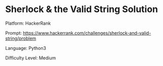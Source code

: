 # Sherlock & the Valid String Solution

Platform: HackerRank

Prompt: https://www.hackerrank.com/challenges/sherlock-and-valid-string/problem

Language: Python3

Difficulty Level: Medium
